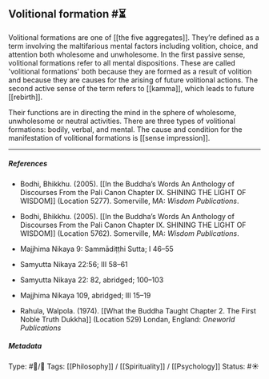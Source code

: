 ## Volitional formation #⏳ 

Volitional formations are one of [[the five aggregates]]. They’re defined as a term involving the maltifarious mental factors including volition, choice, and attention both wholesome and unwholesome. In the first passive sense, volitional formations refer to all mental dispositions. These are called 'volitional formations' both because they are formed as a result of volition and because they are causes for the arising of future volitional actions. The second active sense of the term refers to [[kamma]], which leads to future [[rebirth]].

Their functions are in directing the mind in the sphere of wholesome, unwholesome or neutral activities. There are three types of volitional formations: bodily, verbal, and mental. The cause and condition for the manifestation of volitional formations is [[sense impression]].  

___

##### References

- Bodhi, Bhikkhu. (2005). [[In the Buddha’s Words An Anthology of Discourses From the Pali Canon Chapter IX. SHINING THE LIGHT OF WISDOM]] (Location 5277). Somerville, MA: _Wisdom Publications_.

- Bodhi, Bhikkhu. (2005). [[In the Buddha’s Words An Anthology of Discourses From the Pali Canon Chapter IX. SHINING THE LIGHT OF WISDOM]] (Location 5762). Somerville, MA: _Wisdom Publications_.

- Majjhima Nikaya 9: Sammādiṭṭhi Sutta; I 46–55

- Samyutta Nikaya 22:56; III 58–61

- Samyutta Nikaya 22: 82, abridged; 100–103 

- Majjhima Nikaya 109, abridged; III 15–19

- Rahula, Walpola. (1974). [[What the Buddha Taught Chapter 2. The First Noble Truth Dukkha]] (Location 529) Londan, England: _Oneworld Publications_

##### Metadata
Type: #🔵/🔵 
Tags: [[Philosophy]] / [[Spirituality]] / [[Psychology]]
Status: #☀️ 